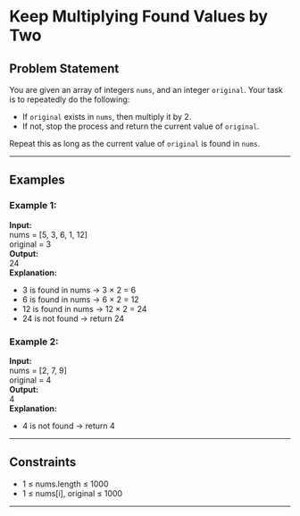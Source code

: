 # Keep Multiplying Found Values by Two

## Problem Statement

You are given an array of integers `nums`, and an integer `original`. Your task is to repeatedly do the following:

- If `original` exists in `nums`, then multiply it by 2.
- If not, stop the process and return the current value of `original`.

Repeat this as long as the current value of `original` is found in `nums`.

---

## Examples

### Example 1:
**Input:**  
nums = [5, 3, 6, 1, 12]  
original = 3  
**Output:**  
24  
**Explanation:**  
- 3 is found in nums → 3 × 2 = 6  
- 6 is found in nums → 6 × 2 = 12  
- 12 is found in nums → 12 × 2 = 24  
- 24 is not found → return 24

### Example 2:
**Input:**  
nums = [2, 7, 9]  
original = 4  
**Output:**  
4  
**Explanation:**  
- 4 is not found → return 4

---

## Constraints

- 1 ≤ nums.length ≤ 1000  
- 1 ≤ nums[i], original ≤ 1000

---
